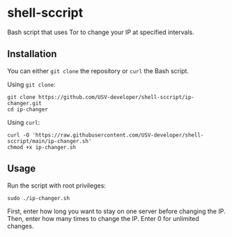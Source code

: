# shell-sccript

Bash script that uses Tor to change your IP at specified intervals.

<!-- ![gp](https://github.com/gr33n37/gr33n37-ip-changer/assets/30112537/34e1c4e2-ec79-4ef3-b0a2-e99eee48bb4b) -->

## Installation

You can either `git clone` the repository or `curl` the Bash script.

Using `git clone`:

```shell
git clone https://github.com/USV-developer/shell-sccript/ip-changer.git
cd ip-changer
```

Using `curl`:

```shell
curl -O 'https://raw.githubusercontent.com/USV-developer/shell-sccript/main/ip-changer.sh'
chmod +x ip-changer.sh
```

## Usage

Run the script with root privileges:

```shell
sudo ./ip-changer.sh
```

First, enter how long you want to stay on one server before changing the IP.
Then, enter how many times to change the IP. Enter 0 for unlimited changes.

